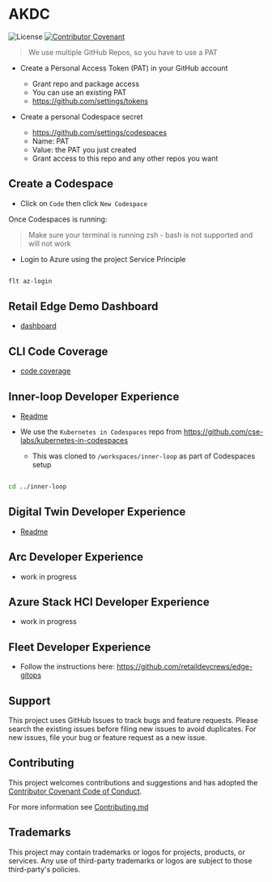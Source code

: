 # AKDC

![License](https://img.shields.io/badge/license-MIT-green.svg)
[![Contributor Covenant](https://img.shields.io/badge/Contributor%20Covenant-2.1-4baaaa.svg)](code_of_conduct.md)

> We use multiple GitHub Repos, so you have to use a PAT

- Create a Personal Access Token (PAT) in your GitHub account
  - Grant repo and package access
  - You can use an existing PAT
  - <https://github.com/settings/tokens>

- Create a personal Codespace secret
  - <https://github.com/settings/codespaces>
  - Name: PAT
  - Value: the PAT you just created
  - Grant access to this repo and any other repos you want

## Create a Codespace

- Click on `Code` then click `New Codespace`

Once Codespaces is running:

> Make sure your terminal is running zsh - bash is not supported and will not work

- Login to Azure using the project Service Principle

```bash

flt az-login

```

## Retail Edge Demo Dashboard

- [dashboard](https://retailedge.grafana.net/d/pQOetffnz)

## CLI Code Coverage

- [code coverage](https://htmlpreview.github.io/?https://github.com/retaildevcrews/akdc/blob/main/src/kic/cover.html)

## Inner-loop Developer Experience

- [Readme](../inner-loop/README.md)

- We use the `Kubernetes in Codespaces` repo from <https://github.com/cse-labs/kubernetes-in-codespaces>
  - This was cloned to `/workspaces/inner-loop` as part of Codespaces setup

```bash

cd ../inner-loop

```

## Digital Twin Developer Experience

- [Readme](./digital-twin/README.md)

## Arc Developer Experience

- work in progress

## Azure Stack HCI Developer Experience

- work in progress

## Fleet Developer Experience

- Follow the instructions here: <https://github.com/retaildevcrews/edge-gitops>

## Support

This project uses GitHub Issues to track bugs and feature requests. Please search the existing issues before filing new issues to avoid duplicates.  For new issues, file your bug or feature request as a new issue.

## Contributing

This project welcomes contributions and suggestions and has adopted the [Contributor Covenant Code of Conduct](https://www.contributor-covenant.org/version/2/1/code_of_conduct.html).

For more information see [Contributing.md](./.github/CONTRIBUTING.md)

## Trademarks

This project may contain trademarks or logos for projects, products, or services. Any use of third-party trademarks or logos are subject to those third-party's policies.
